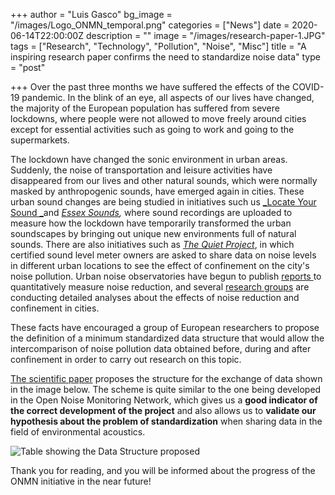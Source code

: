 +++
author = "Luis Gasco"
bg_image = "/images/Logo_ONMN_temporal.png"
categories = ["News"]
date = 2020-06-14T22:00:00Z
description = ""
image = "/images/research-paper-1.JPG"
tags = ["Research", "Technology", "Pollution", "Noise", "Misc"]
title = "A inspiring research paper confirms the need to standardize noise data"
type = "post"

+++
Over the past three months we have suffered the effects of the COVID-19 pandemic. In the blink of an eye, all aspects of our lives have changed, the majority of the European population has suffered from severe lockdowns, where people were not allowed to move freely around cities except for essential activities such as going to work and going to the supermarkets. 

The lockdown have changed the sonic environment in urban areas. Suddenly, the noise of transportation and leisure activities have disappeared from our lives and other natural sounds, which were normally masked by anthropogenic sounds, have emerged again in cities.  These urban sound changes are being studied in initiatives such us  [_Locate Your Sound _](https://locateyoursound.com/en/)and [_Essex Sounds_]()_,_ where sound recordings are uploaded to measure how the lockdown have temporarily transformed the urban soundscapes by bringing out unique new environments full of natural sounds. There are also initiatives such as [_The Quiet Project_](https://www.thequietproject.co.uk/), in which certified sound level meter owners are asked to share data on noise levels in different urban locations to see the effect of confinement on the city's noise pollution. Urban noise observatories have begun to publish [reports ](http://www.acoucite.org/confinement-covid-19-impact-sur-lenvironnement-sonore/)to quantitatively measure noise reduction, and several [research groups](http://www.i2a2.upm.es/) are conducting detailed analyses about the effects of noise reduction and confinement in cities.

These facts have encouraged a group of European researchers to propose the definition of a minimum standardized data structure that would allow the intercomparison of noise pollution data obtained before, during and after confinement in order to carry out research on this topic.

[The scientific paper](https://www.mdpi.com/1660-4601/17/12/4205/htm) proposes the structure for the exchange of data shown in the image below. The scheme is quite similar to the one being developed in the Open Noise Monitoring Network, which gives us a **good indicator of the correct development of the project** and also allows us to **validate our hypothesis about the problem of standardization** when sharing data in the field of environmental acoustics.

![Table showing the Data Structure proposed](/images/webp-net-resizeimage.jpg "Measurement data structure proposed in the research paper")

Thank you for reading, and you will be informed about the progress of the ONMN initiative in the near future!